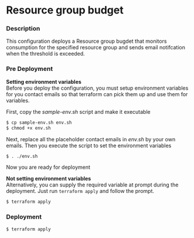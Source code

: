 # Resource group budget

### Description

This configuration deploys a Resource group bugdet that monitors consumption for the specified resource group and sends email notifcation when the threshold is exceeded.

### Pre Deployment

**Setting environment variables**  
Before you deploy the configuration, you must setup environment variables for you contact emails so that terraform can pick them up and use them for variables.

First, copy the _sample-env.sh_ script and make it executable

```bash
$ cp sample-env.sh env.sh
$ chmod +x env.sh
```

Next, replace all the placeholder contact emails in _env.sh_ by your own emails.
Then you execute the script to set the environment variables

```bash
$ . ./env.sh
```

Now you are ready for deployment

**Not setting environment variables**  
Alternatively, you can supply the required variable at prompt during the deployment. Just run `terraform apply` and follow the prompt.

```bash
$ terraform apply
```

### Deployment

```bash
$ terraform apply
```
